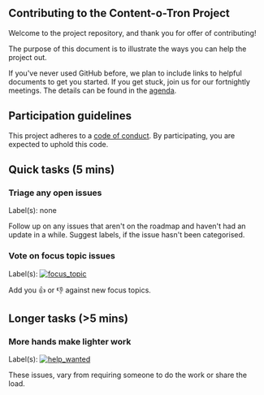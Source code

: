 ## Contributing to the Content-o-Tron Project

Welcome to the project repository, and thank you for offer of contributing!

The purpose of this document is to illustrate the ways you can help the project out.

If you've never used GitHub before, we plan to include links to helpful documents to get you started. If you get stuck, join us for our fortnightly meetings. The details can be found in the [agenda][link_agenda].

## Participation guidelines

This project adheres to a [code of conduct](CODE_OF_CONDUCT.MD). By participating, you are expected to uphold this code.

## Quick tasks (5 mins)

### Triage any open issues

Label(s): none

Follow up on any issues that aren't on the roadmap and haven't had an update in a while. Suggest labels, if the issue hasn't been categorised.

### Vote on focus topic issues

Label(s): [![focus_topic](https://img.shields.io/badge/-focus_topic-efd6a7.svg)][link_focus_topic]

Add you :+1: or :-1: against new focus topics.

## Longer tasks (>5 mins)

### More hands make lighter work

Label(s): [![help_wanted](https://img.shields.io/badge/-help_wanted-008672.svg)][link_help_wanted]

These issues, vary from requiring someone to do the work or share the load.

[link_agenda]: http://bit.ly/2GSLLYA
[link_focus_topic]: https://github.com/booyaa/content-o-tron/labels/focus_topic
[link_help_wanted]: https://github.com/booyaa/content-o-tron/labels/help_wanted